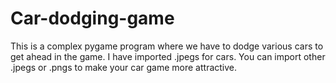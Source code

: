 # Car-dodging-game
This is a complex pygame program where we have to dodge various cars to get ahead in the game. I have imported .jpegs for cars. You can import other .jpegs or .pngs to make your car game more attractive.
